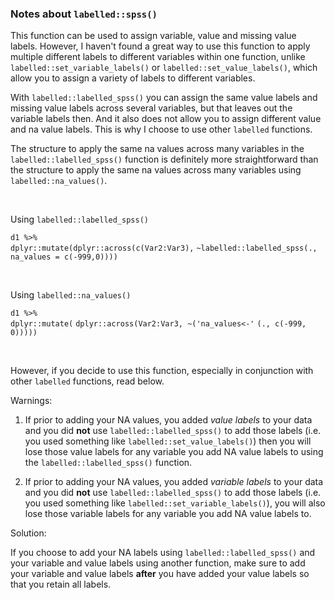
### Notes about `labelled::spss()`

This function can be used to assign variable, value and missing value labels. However, I haven't found a great way to use this function to apply multiple different labels to different variables within one function, unlike `labelled::set_variable_labels()` or `labelled::set_value_labels()`, which allow you to assign a variety of labels to different variables. 

With `labelled::labelled_spss()` you can assign the same value labels and missing value labels across several variables, but that leaves out the variable labels then. And it also does not allow you to assign different value and na value labels. This is why I choose to use other `labelled` functions.

The structure to apply the same na values across many variables in the `labelled::labelled_spss()` function is definitely more straightforward than the structure to apply the same na values across many variables using `labelled::na_values()`. 

<br>

Using `labelled::labelled_spss()`

`d1 %>%` <br>
  `dplyr::mutate(dplyr::across(c(Var2:Var3),` 
                             `~labelled::labelled_spss(., na_values = c(-999,0))))`
                             
<br>
                             
Using `labelled::na_values()`

`d1 %>%` <br>
  `dplyr::mutate(`
  `dplyr::across(Var2:Var3, ~('na_values<-'`
                                `(., c(-999, 0)))))`
                                
<br>

However, if you decide to use this function, especially in conjunction with other `labelled` functions, read below.

Warnings:

1. If prior to adding your NA values, you added *value labels* to your data and you did **not** use `labelled::labelled_spss()` to add those labels (i.e. you used something like `labelled::set_value_labels()`) then you will lose those value labels for any variable you add NA value labels to using the `labelled::labelled_spss()` function. 

2. If prior to adding your NA values, you added *variable labels* to your data and you did **not** use `labelled::labelled_spss()` to add those labels (i.e. you used something like `labelled::set_variable_labels()`), you will also lose those variable labels for any variable you add NA value labels to. 

Solution:

If you choose to add your NA labels using `labelled::labelled_spss()` and your variable and value labels using another function, make sure to add your variable and value labels **after** you have added your value labels so that you retain all labels.
